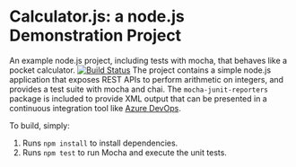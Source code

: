 Calculator.js: a node.js Demonstration Project
==============================================
An example node.js project, including tests with mocha, that behaves like
a pocket calculator.
[![Build Status](https://dev.azure.com/TestikZXC/Integrating%20External%20Source%20Control%20with%20Azure%20Pipelines/_apis/build/status/eternal-uwu-tilted.calculator?branchName=refs%2Fpull%2F1%2Fmerge)](https://dev.azure.com/TestikZXC/Integrating%20External%20Source%20Control%20with%20Azure%20Pipelines/_build/latest?definitionId=14&branchName=refs%2Fpull%2F1%2Fmerge)
The project contains a simple node.js application that exposes REST APIs
to perform arithmetic on integers, and provides a test suite with mocha
and chai.  The `mocha-junit-reporters` package is included to provide XML
output that can be presented in a continuous integration tool like
[Azure DevOps](https://azure.com/devops).

To build, simply:

1. Runs `npm install` to install dependencies.
2. Runs `npm test` to run Mocha and execute the unit tests.

